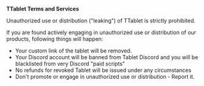 **TTablet Terms and Services**

Unauthorized use or distribution ("leaking") of TTablet is strictly prohibited.

If you are found actively engaging in unauthorized use or distribution of our products, following things will happen:

* Your custom link of the tablet will be removed.
* Your Discord account will be banned from Tablet Discord and you will be blacklisted from very Discord "paid scripts"
* No refunds for revoked Tablet will be issued under any circumstances
* Don't promote or engage in unauthorized use or distribution - Report it.
